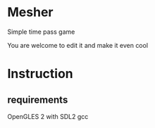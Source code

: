 Mesher
======
Simple time pass game 

You are welcome to edit it and make it even cool

Instruction
===========

requirements
------------
OpenGLES 2 with 
SDL2
gcc  
